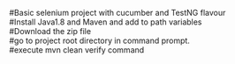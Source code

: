 #Basic selenium project with cucumber and TestNG flavour</br>
#Install Java1.8 and Maven and add to path variables</br>
#Download the zip file </br>
#go to project root directory in command prompt.</br>
#execute mvn clean verify command</br>

